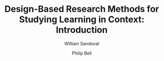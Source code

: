 ---
layout: leaf-node
title: "Design-Based Research Methods for Studying Learning in Context: Introduction"
title-url: "http://citeseerx.ist.psu.edu/viewdoc/download?doi=10.1.1.488.5019&rep=rep1&type=pdf"
author: ["William Sandoval","Philip Bell"]
groups: research‐principles‐and‐methodologies
categories: design‐based‐research
topics: scholarly-readings
summary: >
    The field of psychology has a long history of interaction with education, and educational psychology has had a profound impact on how issues of learning have been framed and studied in educational contexts. Still, it has never been simple to translate theoretical insights into educational practice.
cite: >
    Sandoval, W., Bell, P.  (2004) Design-Based Research Methods for Studying Learning in Context: Introduction. Educational Psychologist, 39(4), 199-201.
    Retrieved from : http://citeseerx.ist.psu.edu/viewdoc/download?doi=10.1.1.488.5019&rep=rep1&type=pdf
pub-date: 2004-01-01
added-date: 2017-04-19
resource-type: pdf-document
---
